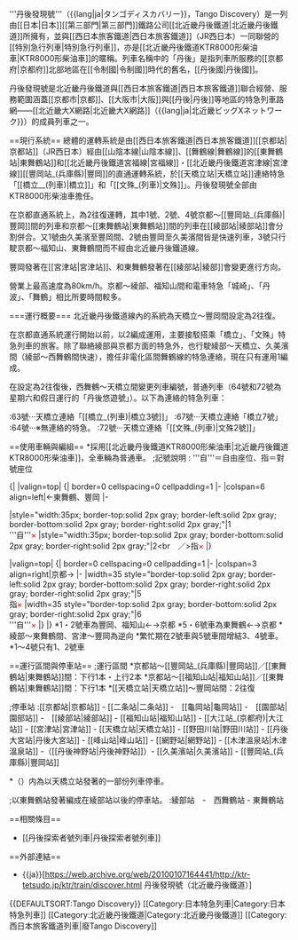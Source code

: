 '''丹後發現號'''（{{lang|ja|タンゴディスカバリー}}，Tango Discovery）是一列由[[日本|日本]][[第三部門|第三部門]]鐵路公司[[北近畿丹後鐵道|北近畿丹後鐵道]]所擁有，並與[[西日本旅客鐵道|西日本旅客鐵道]]（JR西日本）一同聯營的[[特別急行列車|特別急行列車]]，亦是[[北近畿丹後鐵道KTR8000形柴油車|KTR8000形柴油車]]的暱稱。列車名稱中的「丹後」是指列車所服務的[[京都府|京都府]]北部地區在[[令制國|令制國]]時代的舊名，[[丹後國|丹後國]]。

丹後發現號是北近畿丹後鐵道與[[西日本旅客鐵道|西日本旅客鐵道]]聯合經營、服務範圍涵蓋[[京都市|京都]]、[[大阪市|大阪]]與[[丹後|丹後]]等地區的特急列車路網——[[北近畿大X網路|北近畿大X網路]]（{{lang|ja|北近畿ビッグXネットワーク}}）的成員列車之一。

==現行系統==
總體的運轉系統是由[[西日本旅客鐵道|西日本旅客鐵道]][[京都站|京都站]]（JR西日本）經由[[山陰本線|山陰本線]]、[[舞鶴線|舞鶴線]]的[[東舞鶴站|東舞鶴站]]和[[北近畿丹後鐵道宮福線|宮福線]]・[[北近畿丹後鐵道宮津線|宮津線]][[豐岡站_(兵庫縣)|豐岡]]的直通運轉系統，於[[天橋立站|天橋立站]]連絡特急「[[橋立__(列車)|橋立]]」和「[[文殊_(列車)|文殊]]」。丹後發現號全部由KTR8000形柴油車擔任。

在京都直通系統上，為2往復運轉，其中1號、2號、4號京都～[[豐岡站_(兵庫縣)|豐岡]]間的列車和京都～[[東舞鶴站|東舞鶴站]]間的列車在[[綾部站|綾部站]]會分割併合。又1號由久美濱至豐岡間、2號由豐岡至久美濱間皆是快速列車，3號只行駛京都～福知山、東舞鶴間而不經由北近畿丹後鐵道線。

豐岡發著在[[宮津站|宮津站]]、和東舞鶴發著在[[綾部站|綾部]]會變更進行方向。

營業上最高速度為80km/h。京都～綾部、福知山間和電車特急「城崎」、「丹波」、「舞鶴」相比所要時間較多。

===運行概要===
北近畿丹後鐵道線內的系統為天橋立～豐岡間設定為2往復。

在京都直通系統運行開始以前，以2編成運用，主要接駁搭乘「橋立」、「文殊」特急列車的旅客。除了聯絡綾部與京都方面的特急外，也行駛綾部～天橋立、久美濱間（綾部～西舞鶴間快速），擔任非電化區間舞鶴線的特急連絡，現在只有運用1編成。

在設定為2往復後，西舞鶴～天橋立間變更列車編號，普通列車（64號和72號為星期六和假日運行的「丹後悠遊號」）。以下為連絡的特急列車：

:63號···天橋立連絡「[[橋立_(列車)|橋立3號]]」
:67號···天橋立連絡「橋立7號」
:64號···※無連絡的特急。
:72號···天橋立連絡「[[文殊_(列車)|文殊2號]]」

==使用車輛與編組==
*採用[[北近畿丹後鐵道KTR8000形柴油車|北近畿丹後鐵道KTR8000形柴油車]]，全車輛為普通車。
;記號說明 : '''自'''＝自由座位、指＝對號座位

{|
|valign=top|
{| border=0 cellspacing=0 cellpadding=1
|-
|colspan=6 align=left|←東舞鶴、豐岡
|-

|style="width:35px; border-top:solid 2px gray; border-left:solid 2px gray; border-bottom:solid 2px gray; border-right:solid 2px gray;"|1<br />'''自'''<span style="color:red;">×</span>
|style="width:35px; border-top:solid 2px gray; border-bottom:solid 2px gray; border-right:solid 2px gray;"|2<br　／>指<span style="color:red;">×</span>
|}

|valign=top|
{| border=0 cellspacing=0 cellpadding=1
|-
|colspan=3 align=right|京都→
|-
|width=35 style="border-top:solid 2px gray; border-left:solid 2px gray; border-bottom:solid 2px gray; border-right:solid 2px gray; border-right:solid 2px gray;"|5<br />指<font color=red>×</font>
|width=35 style="border-top:solid 2px gray; border-bottom:solid 2px gray; border-right:solid 2px gray;"|6<br />'''自'''<font color=red>×</font>
|}
|}
*1・2號車為豐岡、福知山←→京都
*5・6號車為東舞鶴←→京都
*綾部～東舞鶴間、宮津～豐岡為逆向
*繁忙期在2號車與5號車間增結3、4號車。
*1～4號只有1、2號車

==運行區間與停車站==
;運行區間
*京都站〜[[豐岡站_(兵庫縣)|豐岡站]]／[[東舞鶴站|東舞鶴站]]間：下行1本・上行2本
*京都站〜[[福知山站|福知山站]]／[[東舞鶴站|東舞鶴站]]間：下行1本
*[[天橋立站|天橋立站]]〜豐岡站間：2往復

;停車站
:[[京都站|京都站]] - [[二条站|二条站]] -　[[龜岡站|龜岡站]] -　[[園部站|園部站]] -　[[綾部站|綾部站]] - [[福知山站|福知山站]] - [[大江站_(京都府)|大江站]] - [[宮津站|宮津站]] - [[天橋立站|天橋立站]] - [[野田川站|野田川站]] - [[丹後大宮站|丹後大宮站]] - [[峰山站|峰山站]] - [[網野站|網野站]] - [[木津溫泉站|木津溫泉站]] -（[[丹後神野站|丹後神野站]]）- [[久美濱站|久美濱站]] - [[豐岡站_(兵庫縣)|豐岡站]]

*（）内為以天橋立站發著的一部份列車停車。

;以東舞鶴站發著編成在綾部站以後的停車站。
:綾部站　-　西舞鶴站 - 東舞鶴站

==相關條目==
* [[丹後探索者號列車|丹後探索者號列車]]

==外部連結==
* {{ja}}[https://web.archive.org/web/20100107164441/http://ktr-tetsudo.jp/ktr/train/discover.html 丹後發現號（北近畿丹後鐵道）]

{{DEFAULTSORT:Tango Discovery}}
[[Category:日本特急列車|Category:日本特急列車]]
[[Category:北近畿丹後鐵道|Category:北近畿丹後鐵道]]
[[Category:西日本旅客鐵道列車|廢Tango Discovery]]